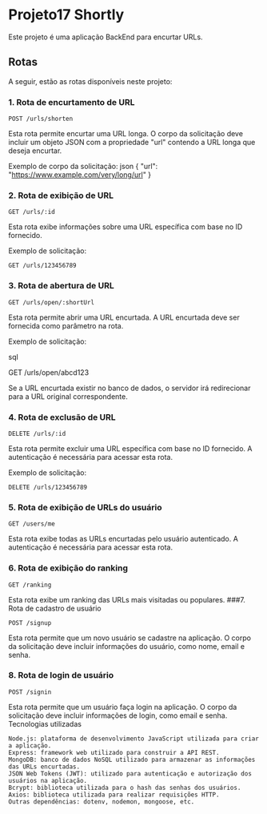 

# Projeto17 Shortly
Este projeto é uma aplicação BackEnd para encurtar URLs.

## Rotas

A seguir, estão as rotas disponíveis neste projeto:

### 1. Rota de encurtamento de URL

`POST /urls/shorten`

Esta rota permite encurtar uma URL longa. O corpo da solicitação deve incluir um objeto JSON com a propriedade "url" contendo a URL longa que deseja encurtar.

Exemplo de corpo da solicitação:
json
{
  "url": "https://www.example.com/very/long/url"
}

### 2. Rota de exibição de URL

`GET /urls/:id`

Esta rota exibe informações sobre uma URL específica com base no ID fornecido.

Exemplo de solicitação:


`GET /urls/123456789`

### 3. Rota de abertura de URL

`GET /urls/open/:shortUrl`

Esta rota permite abrir uma URL encurtada. A URL encurtada deve ser fornecida como parâmetro na rota.

Exemplo de solicitação:

sql

GET /urls/open/abcd123

Se a URL encurtada existir no banco de dados, o servidor irá redirecionar para a URL original correspondente.
### 4. Rota de exclusão de URL

`DELETE /urls/:id`

Esta rota permite excluir uma URL específica com base no ID fornecido. A autenticação é necessária para acessar esta rota.

Exemplo de solicitação:


`DELETE /urls/123456789`

### 5. Rota de exibição de URLs do usuário

`GET /users/me`

Esta rota exibe todas as URLs encurtadas pelo usuário autenticado. A autenticação é necessária para acessar esta rota.
### 6. Rota de exibição do ranking

`GET /ranking`

Esta rota exibe um ranking das URLs mais visitadas ou populares.
###7. Rota de cadastro de usuário

`POST /signup`

Esta rota permite que um novo usuário se cadastre na aplicação. O corpo da solicitação deve incluir informações do usuário, como nome, email e senha.
### 8. Rota de login de usuário

`POST /signin`

Esta rota permite que um usuário faça login na aplicação. O corpo da solicitação deve incluir informações de login, como email e senha.
Tecnologias utilizadas

    Node.js: plataforma de desenvolvimento JavaScript utilizada para criar a aplicação.
    Express: framework web utilizado para construir a API REST.
    MongoDB: banco de dados NoSQL utilizado para armazenar as informações das URLs encurtadas.
    JSON Web Tokens (JWT): utilizado para autenticação e autorização dos usuários na aplicação.
    Bcrypt: biblioteca utilizada para o hash das senhas dos usuários.
    Axios: biblioteca utilizada para realizar requisições HTTP.
    Outras dependências: dotenv, nodemon, mongoose, etc.
